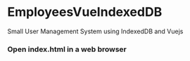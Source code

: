 # EmployeesVueIndexedDB
Small User Management System using IndexedDB and Vuejs

### Open index.html in a web browser
